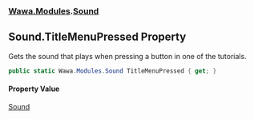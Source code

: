 ### [Wawa.Modules](Wawa.Modules.md 'Wawa.Modules').[Sound](Sound.md 'Wawa.Modules.Sound')

## Sound.TitleMenuPressed Property

Gets the sound that plays when pressing a button in one of the tutorials.

```csharp
public static Wawa.Modules.Sound TitleMenuPressed { get; }
```

#### Property Value
[Sound](Sound.md 'Wawa.Modules.Sound')